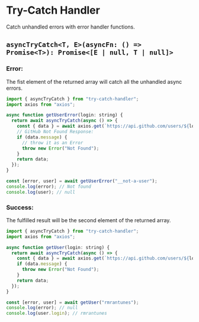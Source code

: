 # Try-Catch Handler

Catch unhandled errors with error handler functions.

## `asyncTryCatch<T, E>(asyncFn: () => Promise<T>): Promise<[E | null, T | null]>`

### Error:

The fist element of the returned array will catch all the unhandled async errors.

```js
import { asyncTryCatch } from "try-catch-handler";
import axios from "axios";

async function getUserError(login: string) {
  return await asyncTryCatch(async () => {
    const { data } = await axios.get(`https://api.github.com/users/${login}`);
    // GitHub Not Found Response:
    if (data.message) {
      // throw it as an Error
      throw new Error("Not Found");
    }
    return data;
  });
}

const [error, user] = await getUserError("__not-a-user");
console.log(error); // Not found
console.log(user); // null
```

### Success:

The fulfilled result will be the second element of the returned array.

```js
import { asyncTryCatch } from "try-catch-handler";
import axios from "axios";

async function getUser(login: string) {
  return await asyncTryCatch(async () => {
    const { data } = await axios.get(`https://api.github.com/users/${login}`);
    if (data.message) {
      throw new Error("Not Found");
    }
    return data;
  });
}

const [error, user] = await getUser("rmrantunes");
console.log(error); // null
console.log(user.login); // rmrantunes
```
